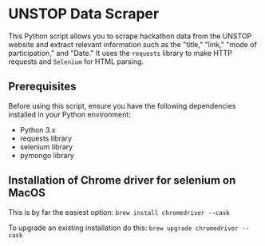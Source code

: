 # UNSTOP Data Scraper

This Python script allows you to scrape hackathon data from the UNSTOP website and extract relevant information such as the "title," "link," "mode of participation," and "Date." It uses the `requests` library to make HTTP requests and `Selenium` for HTML parsing.

## Prerequisites

Before using this script, ensure you have the following dependencies installed in your Python environment:

- Python 3.x
- requests library
- selenium library
- pymongo library

## Installation of Chrome driver for selenium on MacOS
This is by far the easiest option:
`brew install chromedriver --cask`

To upgrade an existing installation do this:
`brew upgrade chromedriver --cask`
